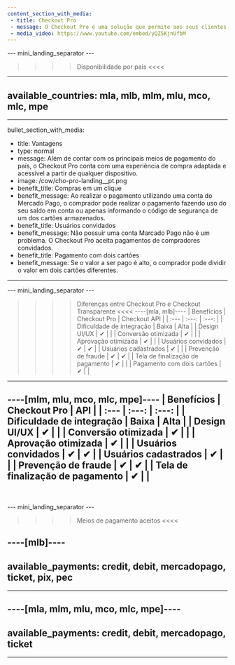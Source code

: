 ```yaml
---
content_section_with_media: 
 - title: Checkout Pro
 - message: O Checkout Pro é uma solução que permite aos seus clientes realizar compras por meio do formulário Web do Mercado Pago. Ao pagar utilizando o Checkout Pro, o comprador é direcionado para uma página do Mercado Pago na qual concluirá a transação de forma segura e rápida e podendo pagar com os principais meios de pagamento disponíveis atualmente.
 - media_video: https://www.youtube.com/embed/yQZ5KjnUfbM
---
```


--- mini_landing_separator ---

>>>> Disponibilidade por país <<<<
---
available_countries: mla, mlb, mlm, mlu, mco, mlc, mpe
---

---
bullet_section_with_media: 
 - title: Vantagens
 - type: normal
 - message: Além de contar com os principais meios de pagamento do país, o Checkout Pro conta com uma experiência de compra adaptada e acessível a partir de qualquer dispositivo.
 - image: /cow/cho-pro-landing__pt.png
 - benefit_title: Compras em um clique
 - benefit_message: Ao realizar o pagamento utilizando uma conta do Mercado Pago, o comprador pode realizar o pagamento fazendo uso do seu saldo em conta ou apenas informando o código de segurança de um dos cartões armazenados.
 - benefit_title: Usuários convidados
 - benefit_message: Não possuir uma conta Marcado Pago não é um problema. O Checkout Pro aceita pagamentos de compradores convidados.
 - benefit_title: Pagamento com dois cartões
 - benefit_message: Se o valor a ser pago é alto, o comprador pode dividir o valor em dois cartões diferentes. 
---

--- mini_landing_separator ---

>>>> Diferenças entre Checkout Pro e Checkout Transparente <<<<
----[mla, mlb]----
|   Benefícios                          | Checkout Pro | Checkout API |
| :--- | :---: | :---: |
| Dificuldade de integração             | Baixa | Alta |
| Design UI/UX                          | ✔ |   |
| Conversão otimizada                   | ✔ |   |
| Aprovação otimizada                   | ✔ |   |
| Usuários convidados     			| ✔ | ✔ |
| Usuários cadastrados     		| ✔ |   |
| Prevenção de fraude                   | ✔ | ✔ |
| Tela de finalização de pagamento      | ✔ |   |
| Pagamento com dois cartões            | ✔ |   |
------------
----[mlm, mlu, mco, mlc, mpe]----
|   Benefícios                          | Checkout Pro | API |
| :--- | :---: | :---: |
| Dificuldade de integração             | Baixa | Alta |
| Design UI/UX                          | ✔ |   |
| Conversão otimizada                   | ✔ |   |
| Aprovação otimizada                   | ✔ |   |
| Usuários convidados      		| ✔ | ✔ |
| Usuários cadastrados     		| ✔ |   |
| Prevenção de fraude                   | ✔ | ✔ |
| Tela de finalização de pagamento      | ✔ |   |
------------

<br>

--- mini_landing_separator ---

>>>> Meios de pagamento aceitos <<<<

----[mlb]----
---
available_payments: credit, debit, mercadopago, ticket, pix, pec
---
------------

----[mla, mlm, mlu, mco, mlc, mpe]----
---
available_payments: credit, debit, mercadopago, ticket
---
------------
